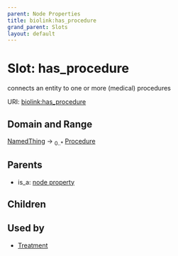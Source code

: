 ```yaml
---
parent: Node Properties
title: biolink:has_procedure
grand_parent: Slots
layout: default
---
```


# Slot: has_procedure


connects an entity to one or more (medical) procedures

URI: [biolink:has_procedure](https://w3id.org/biolink/vocab/has_procedure)

## Domain and Range

[NamedThing](NamedThing.md) ->  <sub>0..\*</sub> [Procedure](Procedure.md)

## Parents

 *  is_a: [node property](node_property.md)

## Children


## Used by

 * [Treatment](Treatment.md)
